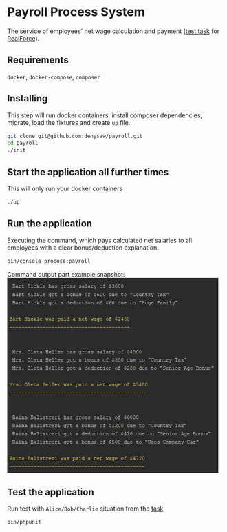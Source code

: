 # Payroll Process System
The service of employees' net wage calculation and payment ([test task](public/task.pdf) for [RealForce](https://realforce.ch/)).

## Requirements
`docker`, `docker-compose`, `composer`

## Installing
This step will run docker containers, install composer dependencies, migrate, load the fixtures and create `up` file.
```bash
git clone git@github.com:denysaw/payroll.git
cd payroll
./init
```

## Start the application all further times
This will only run your docker containers
```bash
./up
```

## Run the application
Executing the command, which pays calculated net salaries to all employees with a clear bonus/deduction explanation.
```bash
bin/console process:payroll
```
Command output part example snapshot:  
![](public/snap.png)

## Test the application
Run test with `Alice/Bob/Charlie` situation from the [task](public/task.pdf)
```bash
bin/phpunit
```